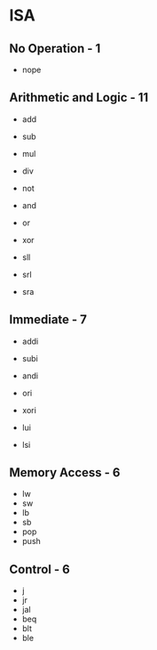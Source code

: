 # ISA

## No Operation - 1

- nope

## Arithmetic and Logic - 11

- add
- sub

- mul
- div

- not
- and
- or
- xor

- sll
- srl
- sra

## Immediate - 7

- addi
- subi

- andi
- ori
- xori

- lui
- lsi

## Memory Access - 6

- lw
- sw
- lb
- sb
- pop
- push

## Control - 6

- j
- jr
- jal
- beq
- blt
- ble
